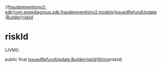 //[fraudpreventionv2-sdk](../../../../index.md)/[com.expediagroup.sdk.fraudpreventionv2.models](../../index.md)/[IssuedRefundUpdate](../index.md)/[Builder](index.md)/[riskId](risk-id.md)

# riskId

[JVM]\

public final [IssuedRefundUpdate.Builder](index.md)[riskId](risk-id.md)([String](https://docs.oracle.com/javase/8/docs/api/java/lang/String.html)riskId)
